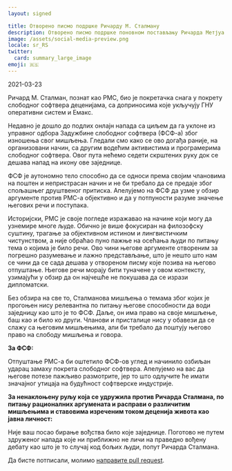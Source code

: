 ```yaml
---
layout: signed

title: Отворено писмо подршке Ричарду М. Сталману
description: Отворено писмо подршке поновном постављању Ричарда Метјуа Сталмана на позицију у Задужбини слободног софтвера
image: /assets/social-media-preview.png
locale: sr_RS
twitter:
  card: summary_large_image
emoji: 🇷🇸
---
```


2021-03-23

Ричард М. Сталман, познат као РМС,
био је покретачка снага у покрету слободног
софтвера деценијама, са доприносима које укључују
ГНУ оперативни систем и Емакс.

Недавно је дошло до подлих онлајн напада са циљем
да га уклоне из управног одбора Задужбине слободног
софтвера (ФСФ-а) због изношења свог мишљења. Гледали
смо како се ово догађа раније, на организовани начин,
са другим водећим активистима и програмерима слободног
софтвера. Овог пута нећемо седети скрштених руку док
се дешава напад на икону ове заједнице.

ФСФ је аутономно тело способно да се односи према својим
члановима на поштен и непристрасан начин и не би требало
да се предаје због спољашњег друштвеног притиска. Апелујемо
на ФСФ да узме у обзир аргументе против РМС-а објективно
и да у потпуности разуме значење његових речи и поступака.

Историјски, РМС је своје погледе изражавао на начине
који могу да узнемире многе људе. Обично је више
фокусиран на филозофску суштину, трагање за објективном
истином и лингвистичким чистунством, а није обраћао
пуно пажње на осећања људи по питању тема о којима је
било речи. Ово чини његове аргументе отвореним за
погрешно разумевање и лажно представљање, што је нешто
што нам се чини да се сада дешава у отвореном писму
које позива на његово отпуштање. Његове речи морају бити
туначене у овом контексту, узимајући у обзир да он
најчешће не покушава да се изрази дипломатски.

Без обзира на све то, Сталманова мишљења о темама због
којих је прогоњен нису релевантна по питању његове
способности да води заједницу као што је то ФСФ.
Даље, он има право на своје мишљење, баш као и било
ко други. Чланови и присталице нису у обавези да се
слажу са његовим мишљењима, али би требало да поштују
његово право на слободу мишљења и говора.

**За ФСФ:**

Отпуштање РМС-а би оштетило ФСФ-ов углед и начинило
озбиљан ударац замаху покрета слободног софтвера.
Апелујемо на вас да његове потезе пажљиво размотрите,
јер то што одлучите ће имати значајног утицаја на
будућност софтверске индустрије.

**За ненаклоњену руљу која се удружила против Ричарда
Сталмана, по питању рационалних аргумената и расправи
о различитим мишљењима и ставовима изреченим током
деценија живота као јавна личност:**

Није ваш посао бирање вођства било које заједнице.
Поготово не путем здруженог напада које ни приближно
не личи на праведно вођену дебату као што је то случај
код бољих људи, попут Ричарда Сталмана.

Да бисте потписали, молимо [направите pull request](https://github.com/rms-support-letter/rms-support-letter.github.io/pulls).
